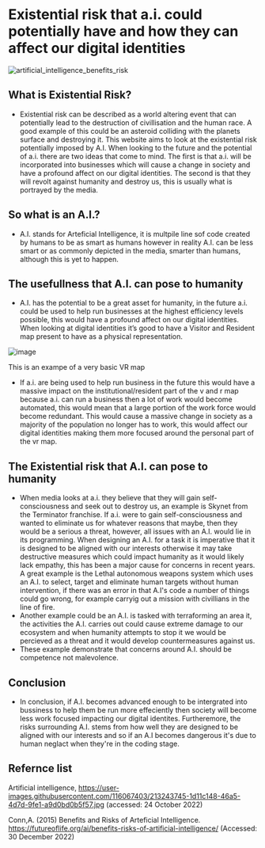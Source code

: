 # Existential risk that a.i. could potentially have and how they can affect our digital identities

![artificial_intelligence_benefits_risk](https://user-images.githubusercontent.com/116067403/213243745-1d11c148-46a5-4d7d-9fe1-a9d0bd0b5f57.jpg)

## What is Existential Risk? 

- Existential risk can be described as a world altering event that can potentially lead to the destruction of civillisation and the human race. A good example of this could be an asteroid colliding with the planets surface and destroying it. This website aims to look at the existential risk potentially imposed by A.I. When looking to the future and the potential of a.i.  there are two ideas that come to mind. The first is that a.i. will be incorporated into businesses which will cause a change in society and have a profound affect on our digital identities. The second is that they will revolt against humanity and destroy us, this is usually what is portrayed by the media.


## So what is an A.I.?

- A.I. stands for Arteficial Intelligence, it is multpile line sof code created by humans to be as smart as humans however in reality A.I. can be less smart or as commonly depicted in the media, smarter than humans, although this is yet to happen.  


## The usefullness that A.I. can pose to humanity

- A.I. has the potential to be a great asset for humanity, in the future a.i. could be used to help run businesses at the highest efficiency levels possible, this would have a profound affect on our digital identities. When looking at digital identities it’s good to have a Visitor and Resident map present to have as a physical representation. 

![image](https://user-images.githubusercontent.com/116067403/213249462-d742ba28-ccf7-46c5-8b48-6dbd5b00b370.png)

This is an exampe of a very basic VR map

- If a.i. are being used to help run business in the future this would have a massive impact on the institutional/resident part of the v and r map because a.i. can run a business then a lot of work would become automated, this would mean that a large portion of the work force would become redundant. This would cause a massive change in society as a majority of the population no longer has to work, this would affect our digital identities making them more focused around the personal part of the vr map.  

## The Existential risk that A.I. can pose to humanity

- When media looks at a.i. they believe that they will gain self-consciousness and seek out to destroy us, an example is Skynet from the Terminator franchise. If a.i. were to gain self-consciousness and wanted to eliminate us for whatever reasons that maybe, then they would be a serious a threat, however, all issues with an A.I. would lie in its programming. When designing an A.I. for a task it is imperative that it is designed to be aligned with our interests otherwise it may take destructive measures which could impact humanity as it would likely lack empathy, this has been a major cause for concerns in recent years. A great example is the Lethal autonomous weapons system which uses an A.I. to select, target and eliminate human targets without human intervention, if there was an error in that A.I's code a number of things could go wrong, for example carryig out a mission with civillians in the line of fire. 
- Another example could be an A.I. is tasked with terraforming an area it, the activities the A.I. carries out could cause extreme damage to our ecosystem and when humanity attempts to stop it we would be percieved as a threat and it would develop countermeasures against us.
- These example demonstrate that concerns around A.I. should be competence not malevolence.

## Conclusion

- In conclusion, if A.I. becomes advanced enough to be intergrated into bussiness to help them be run more effeciently then society will become less work focused impacting our digital identites. Furtheremore, the risks surrounding A.I. stems from how well they are designed to be aligned with our interests and so if an A.I becomes dangerous it's due to human neglact when they're in the coding stage.

## Refernce list 

Artificial intelligence, https://user-images.githubusercontent.com/116067403/213243745-1d11c148-46a5-4d7d-9fe1-a9d0bd0b5f57.jpg (accessed: 24 October 2022)

Conn,A. (2015) Benefits and Risks of Arteficial Intelligence. https://futureoflife.org/ai/benefits-risks-of-artificial-intelligence/ (Accessed: 30 December 2022)


